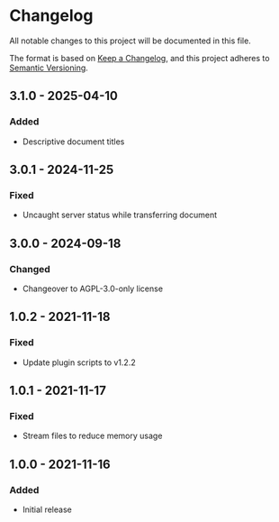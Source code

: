 # Changelog
All notable changes to this project will be documented in this file.

The format is based on [Keep a Changelog](https://keepachangelog.com/en/1.0.0/),
and this project adheres to [Semantic Versioning](https://semver.org/spec/v2.0.0.html).

## 3.1.0 - 2025-04-10
### Added
- Descriptive document titles

## 3.0.1 - 2024-11-25
### Fixed
- Uncaught server status while transferring document

## 3.0.0 - 2024-09-18
### Changed
- Changeover to AGPL-3.0-only license

## 1.0.2 - 2021-11-18
### Fixed
- Update plugin scripts to v1.2.2

## 1.0.1 - 2021-11-17
### Fixed
- Stream files to reduce memory usage

## 1.0.0 - 2021-11-16
### Added
- Initial release

